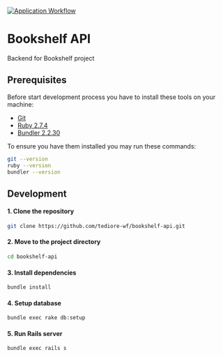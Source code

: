[![Application Workflow](https://github.com/tediore-wf/bookshelf-api/actions/workflows/application.yaml/badge.svg)](https://github.com/tediore-wf/bookshelf-api/actions/workflows/application.yaml)

# Bookshelf API

Backend for Bookshelf project

## Prerequisites

Before start development process you have to install these tools on your machine:

- [Git](https://git-scm.com/downloads)
- [Ruby 2.7.4](https://www.ruby-lang.org/en/news/2021/07/07/ruby-2-7-4-released/)
- [Bundler 2.2.30](https://rubygems.org/gems/bundler/versions/2.2.30)

To ensure you have them installed you may run these commands:

```bash
git --version
ruby --version
bundler --version
```

## Development

#### 1. Clone the repository

```bash
git clone https://github.com/tediore-wf/bookshelf-api.git
```

#### 2. Move to the project directory

```bash
cd bookshelf-api
```

#### 3. Install dependencies

```bash
bundle install
```

#### 4. Setup database

```bash
bundle exec rake db:setup
```

#### 5. Run Rails server

```bash
bundle exec rails s
```
